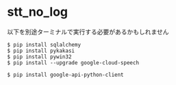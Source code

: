 ﻿# stt_no_log

以下を別途ターミナルで実行する必要があるかもしれません
~~~
$ pip install sqlalchemy
$ pip install pykakasi
$ pip install pywin32
$ pip install --upgrade google-cloud-speech
~~~

~~~
$ pip install google-api-python-client
~~~
